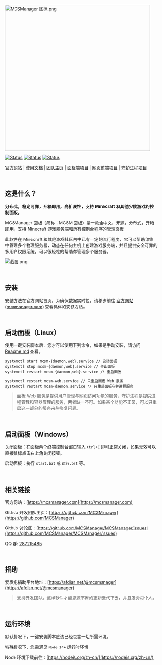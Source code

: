 <img src="https://public-link.oss-cn-shenzhen.aliyuncs.com/mcsm_picture/logo.png" alt="MCSManager 图标.png" width="480px" />

<br />

[![Status](https://img.shields.io/badge/npm-v6.14.15-blue.svg)](https://www.npmjs.com/)
[![Status](https://img.shields.io/badge/node-v14.17.6-blue.svg)](https://nodejs.org/en/download/)
[![Status](https://img.shields.io/badge/License-AGPL-red.svg)](https://github.com/MCSManager)

[官方网站](http://mcsmanager.com/) | [使用文档](https://docs.mcsmanager.com/) | [团队主页](https://github.com/MCSManager) | [面板端项目](https://github.com/MCSManager/MCSManager) | [网页前端项目](https://github.com/MCSManager/UI) | [守护进程项目](https://github.com/MCSManager/Daemon)

<br />

## 这是什么？

**分布式，稳定可靠，开箱即用，高扩展性，支持 Minecraft 和其他少数游戏的控制面板。**

MCSManager 面板（简称：MCSM 面板）是一款全中文，开源，分布式，开箱即用，支持 Minecraft 游戏服务端和所有控制台程序的管理面板

此软件在 Minecraft 和其他游戏社区内中已有一定的流行程度，它可以帮助你集中管理多个物理服务器，动态在任何主机上创建游戏服务端，并且提供安全可靠的多用户权限系统，可以很轻松的帮助你管理多个服务器。

![截图.png](https://public-link.oss-cn-shenzhen.aliyuncs.com/mcsm_picture/MCSM9.png)

<br />

## 安装

安装方法在官方网站首页，为确保数据实时性，请移步前往 [官方网站(mcsmanager.com)](https://mcsmanager.com/) 查看具体的安装方法。

<br />

## 启动面板（Linux）

使用一键安装脚本后，您才可以使用下列命令，如果是手动安装，请访问 [Readme.md](https://github.com/MCSManager/MCSManager/blob/master/README.md) 查看。

```
systemctl start mcsm-{daemon,web}.service // 启动面板
systemctl stop mcsm-{daemon,web}.service // 停止面板
systemctl restart mcsm-{daemon,web}.service // 重启面板

systemctl restart mcsm-web.service // 只重启面板 Web 服务
systemctl restart mcsm-daemon.service // 只重启面板守护进程服务
```

> 面板 Web 服务是提供用户管理与网页访问功能的服务，守护进程是提供进程管理和容器管理的服务，两者缺一不可。如果某个功能不正常，可以只重启这一部分的服务来热修复问题。

<br />


## 启动面板（Windows）

关闭面板：在面板两个终端控制台窗口输入 `Ctrl+C` 即可正常关闭，如果无效可以直接鼠标点击右上角关闭按钮。

启动面板：执行 `start.bat` 或 `运行.bat` 等。

<br />


## 相关链接

官方网站：[https://mcsmanager.com](https://mcsmanager.com)

Github 开发团队主页：[https://github.com/MCSManager](https://github.com/MCSManager)

Github 讨论区：[https://github.com/MCSManager/MCSManager/issues](https://github.com/MCSManager/MCSManager/issues)

QQ 群: [287215485](https://jq.qq.com/?_wv=1027&k=eou88jyb)

<br />

## 捐助

爱发电捐助平台地址：[https://afdian.net/@mcsmanager](https://afdian.net/@mcsmanager)

> 支持开发团队，这样软件才能源源不断的更新迭代下去，并且服务每个人。

<br />

## 运行环境

默认情况下，一键安装脚本应该已经包含一切所需环境。

特殊情况下，您需满足 `Node 14+` 运行时环境

Node 环境下载前往：[https://nodejs.org/zh-cn/](https://nodejs.org/zh-cn/)

<br />

